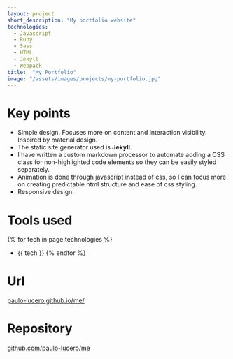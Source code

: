 ```yaml
---
layout: project
short_description: "My portfolio website"
technologies:
  - Javascript
  - Ruby
  - Sass
  - HTML
  - Jekyll
  - Webpack
title:  "My Portfolio"
image: "/assets/images/projects/my-portfolio.jpg"
---
```

# Key points

- Simple design. Focuses more on content and interaction visibility. Inspired by material design.
- The static site generator used is **Jekyll**.
- I have written a custom markdown processor to automate adding a CSS class for non-highlighted code elements so they can be easily styled separately.
- Animation is done through javascript instead of css, so I can focus more on creating predictable html structure and ease of css styling.
- Responsive design.

# Tools used

{% for tech in page.technologies %}
- {{ tech }}
{% endfor %}

# Url

[paulo-lucero.github.io/me/](https://paulo-lucero.github.io/me/)

# Repository

[github.com/paulo-lucero/me](https://github.com/paulo-lucero/me)
